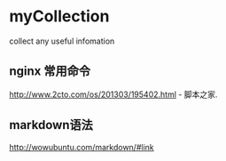 # myCollection
collect any useful infomation

## nginx 常用命令 
http://www.2cto.com/os/201303/195402.html - 脚本之家.

## markdown语法
http://wowubuntu.com/markdown/#link
